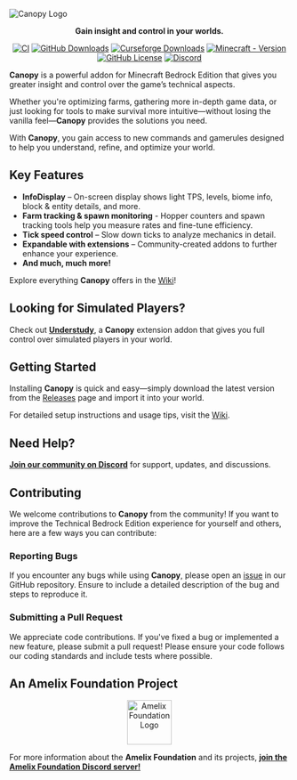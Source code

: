 ![Canopy Logo](./canopylogo_banner.jpg)

<div align="center">
<p>
  <b>Gain insight and control in your worlds.</b>
</p>

[![CI](https://github.com/ForestOfLight/Canopy/actions/workflows/ci.yml/badge.svg)](https://github.com/ForestOfLight/Canopy/actions/workflows/ci.yml)
[![GitHub Downloads](https://img.shields.io/github/downloads/ForestOfLight/Canopy/total?label=Github%20downloads&logo=github)](https://github.com/ForestOfLight/Canopy/releases/latest)
[![Curseforge Downloads](https://cf.way2muchnoise.eu/full_1062078_downloads.svg)](https://www.curseforge.com/minecraft-bedrock/addons/canopy)
[![Minecraft - Version](https://img.shields.io/badge/Minecraft-v1.21.50_(Bedrock)-brightgreen)](https://feedback.minecraft.net/hc/en-us/sections/360001186971-Release-Changelogs)
[![GitHub License](https://img.shields.io/github/license/forestoflight/canopy)](LICENSE)
[![Discord](https://badgen.net/discord/members/9KGche8fxm?icon=discord&label=Discord&list=what)](https://discord.gg/9KGche8fxm)
</div>

**Canopy** is a powerful addon for Minecraft Bedrock Edition that gives you greater insight and control over the game’s technical aspects.

Whether you're optimizing farms, gathering more in-depth game data, or just looking for tools to make survival more intuitive—without losing the vanilla feel—**Canopy** provides the solutions you need.

With **Canopy**, you gain access to new commands and gamerules designed to help you understand, refine, and optimize your world.

## Key Features

- **InfoDisplay** – On-screen display shows light TPS, levels, biome info, block & entity details, and more.
- **Farm tracking & spawn monitoring** - Hopper counters and spawn tracking tools help you measure rates and fine-tune efficiency.
- **Tick speed control** – Slow down ticks to analyze mechanics in detail.
- **Expandable with extensions** – Community-created addons to further enhance your experience.
- **And much, much more!**

Explore everything **Canopy** offers in the [Wiki](https://github.com/ForestOfLight/Canopy/wiki)!

## Looking for Simulated Players?

Check out **[Understudy](https://github.com/ForestOfLight/Understudy)**, a **Canopy** extension addon that gives you full control over simulated players in your world.

## Getting Started

Installing **Canopy** is quick and easy—simply download the latest version from the [Releases](https://github.com/ForestOfLight/Canopy/releases) page and import it into your world.

For detailed setup instructions and usage tips, visit the [Wiki](https://github.com/ForestOfLight/Canopy/wiki).

## Need Help?

[**Join our community on Discord**](https://discord.gg/9KGche8fxm) for support, updates, and discussions.

## Contributing

We welcome contributions to **Canopy** from the community!
If you want to improve the Technical Bedrock Edition experience for yourself and others, here are a few ways you can contribute:

### Reporting Bugs

If you encounter any bugs while using **Canopy**, please open an [issue](https://github.com/ForestOfLight/Canopy/issues) in our GitHub repository. Ensure to include a detailed description of the bug and steps to reproduce it.

### Submitting a Pull Request

We appreciate code contributions.
If you've fixed a bug or implemented a new feature, please submit a pull request!
Please ensure your code follows our coding standards and include tests where possible.

## An Amelix Foundation Project

<div align="center">
  <a href="https://discord.gg/FabqwVzgyD">
    <img src="./amelix-logo.gif" alt="Amelix Foundation Logo" width="80" height="80">
  </a>
</div>

For more information about the **Amelix Foundation** and its projects, [**join the Amelix Foundation Discord server!**](https://discord.gg/FabqwVzgyD)